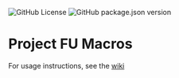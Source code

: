 ![GitHub License](https://img.shields.io/github/license/Unarekin/ProjectFU-Macros)
![GitHub package.json version](https://img.shields.io/github/package-json/v/Unarekin/ProjectFU-Macros)

# Project FU Macros

For usage instructions, see the [wiki](https://github.com/Unarekin/ProjectFU-Macros/wiki)
